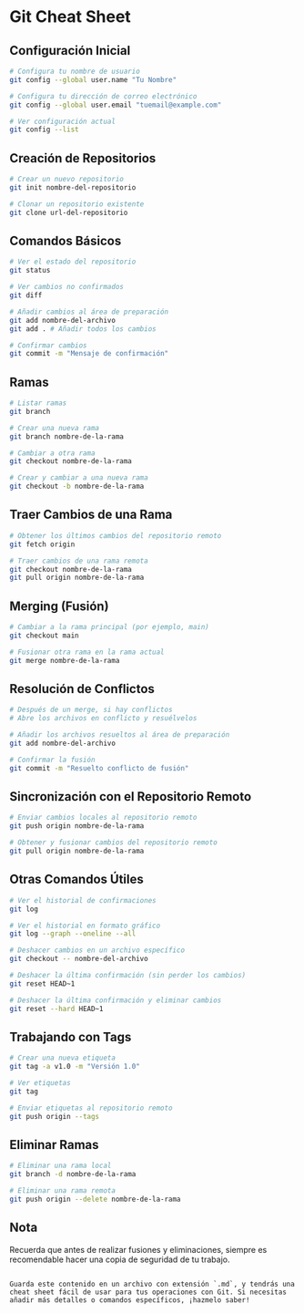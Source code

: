 # Git Cheat Sheet

## Configuración Inicial
```bash
# Configura tu nombre de usuario
git config --global user.name "Tu Nombre"

# Configura tu dirección de correo electrónico
git config --global user.email "tuemail@example.com"

# Ver configuración actual
git config --list
```

## Creación de Repositorios
```bash
# Crear un nuevo repositorio
git init nombre-del-repositorio

# Clonar un repositorio existente
git clone url-del-repositorio
```

## Comandos Básicos
```bash
# Ver el estado del repositorio
git status

# Ver cambios no confirmados
git diff

# Añadir cambios al área de preparación
git add nombre-del-archivo
git add . # Añadir todos los cambios

# Confirmar cambios
git commit -m "Mensaje de confirmación"
```

## Ramas
```bash
# Listar ramas
git branch

# Crear una nueva rama
git branch nombre-de-la-rama

# Cambiar a otra rama
git checkout nombre-de-la-rama

# Crear y cambiar a una nueva rama
git checkout -b nombre-de-la-rama
```

## Traer Cambios de una Rama
```bash
# Obtener los últimos cambios del repositorio remoto
git fetch origin

# Traer cambios de una rama remota
git checkout nombre-de-la-rama
git pull origin nombre-de-la-rama
```

## Merging (Fusión)
```bash
# Cambiar a la rama principal (por ejemplo, main)
git checkout main

# Fusionar otra rama en la rama actual
git merge nombre-de-la-rama
```

## Resolución de Conflictos
```bash
# Después de un merge, si hay conflictos
# Abre los archivos en conflicto y resuélvelos

# Añadir los archivos resueltos al área de preparación
git add nombre-del-archivo

# Confirmar la fusión
git commit -m "Resuelto conflicto de fusión"
```

## Sincronización con el Repositorio Remoto
```bash
# Enviar cambios locales al repositorio remoto
git push origin nombre-de-la-rama

# Obtener y fusionar cambios del repositorio remoto
git pull origin nombre-de-la-rama
```

## Otras Comandos Útiles
```bash
# Ver el historial de confirmaciones
git log

# Ver el historial en formato gráfico
git log --graph --oneline --all

# Deshacer cambios en un archivo específico
git checkout -- nombre-del-archivo

# Deshacer la última confirmación (sin perder los cambios)
git reset HEAD~1

# Deshacer la última confirmación y eliminar cambios
git reset --hard HEAD~1
```

## Trabajando con Tags
```bash
# Crear una nueva etiqueta
git tag -a v1.0 -m "Versión 1.0"

# Ver etiquetas
git tag

# Enviar etiquetas al repositorio remoto
git push origin --tags
```

## Eliminar Ramas
```bash
# Eliminar una rama local
git branch -d nombre-de-la-rama

# Eliminar una rama remota
git push origin --delete nombre-de-la-rama
```

## Nota
Recuerda que antes de realizar fusiones y eliminaciones, siempre es recomendable hacer una copia de seguridad de tu trabajo.
```

Guarda este contenido en un archivo con extensión `.md`, y tendrás una cheat sheet fácil de usar para tus operaciones con Git. Si necesitas añadir más detalles o comandos específicos, ¡hazmelo saber!
